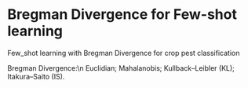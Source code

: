 # Bregman Divergence for Few-shot learning
Few_shot learning with Bregman Divergence for crop pest classification

Bregman Divergence:\n
Euclidian;
Mahalanobis;
Kullback–Leibler (KL);
Itakura–Saito (IS).
